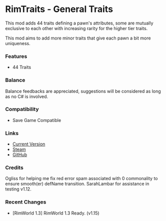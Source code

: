 # RimTraits - General Traits

This mod adds 44 traits defining a pawn's attributes, some are mutually exclusive to each other with increasing rarity for the higher tier traits.

This mod aims to add more minor traits that give each pawn a bit more uniqueness.

### Features

- 44 Traits

### Balance

Balance feedbacks are appreciated, suggestions will be considered as long as no C# is involved.

### Compatibility

- Save Game Compatible

### Links

- [Current Version](https://github.com/Sierra0001/RimTraits---General-Traits/releases/tag/v1.15)
- [Steam](https://steamcommunity.com/sharedfiles/filedetails/?id=2206957172)
- [GitHub](https://github.com/Sierra0001/RimTraits---General-Traits)

### Credits

Ogliss for helping me fix red error spam associated with 0 commonality to ensure smooth(er) defName transition.
SarahLambar for assistance in testing v1.12.

### Recent Changes

- [RimWorld 1.3] RimWorld 1.3 Ready. (v1.15)
